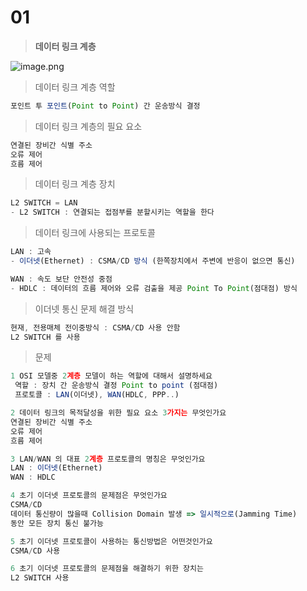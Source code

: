 # 01

> **데이터 링크 계층**
> 

![image.png](01%201686fd96976280289ab4e63139388b7a/image.png)

> 데이터 링크 계층 역할
> 

```jsx
포인트 투 포인트(Point to Point) 간 운송방식 결정
```

> 데이터 링크 계층의 필요 요소
> 

```jsx
연결된 장비간 식별 주소
오류 제어
흐름 제어
```

> 데이터 링크 계층 장치
> 

```jsx
L2 SWITCH = LAN
- L2 SWITCH : 연결되는 접점부를 분할시키는 역할을 한다
```

> 데이터 링크에 사용되는 프로토콜
> 

```jsx
LAN : 고속 
- 이더넷(Ethernet) : CSMA/CD 방식 (한쪽장치에서 주변에 반응이 없으면 통신)

WAN : 속도 보단 안전성 중점
- HDLC : 데이터의 흐름 제어와 오류 검출을 제공 Point To Point(점대점) 방식
```

> 이더넷 통신 문제 해결 방식
> 

```jsx
현재, 전용매체 전이중방식 : CSMA/CD 사용 안함
L2 SWITCH 를 사용

```

> 문제
> 

```jsx
1 OSI 모델중 2계층 모델이 하는 역할에 대해서 설명하세요
 역할 : 장치 간 운송방식 결정 Point to point (점대점)
 프로토콜 : LAN(이더넷), WAN(HDLC, PPP..)

2 데이터 링크의 목적달성을 위한 필요 요소 3가지는 무엇인가요
연결된 장비간 식별 주소
오류 제어
흐름 제어

3 LAN/WAN 의 대표 2계층 프로토콜의 명칭은 무엇인가요
LAN : 이더넷(Ethernet)
WAN : HDLC

4 초기 이더넷 프로토콜의 문제점은 무엇인가요
CSMA/CD 
데이터 통신량이 많을때 Collision Domain 발생 => 일시적으로(Jamming Time)
동안 모든 장치 통신 불가능

5 초기 이더넷 프로토콜이 사용하는 통신방법은 어떤것인가요
CSMA/CD 사용

6 초기 이더넷 프로토콜의 문제점을 해결하기 위한 장치는
L2 SWITCH 사용
```